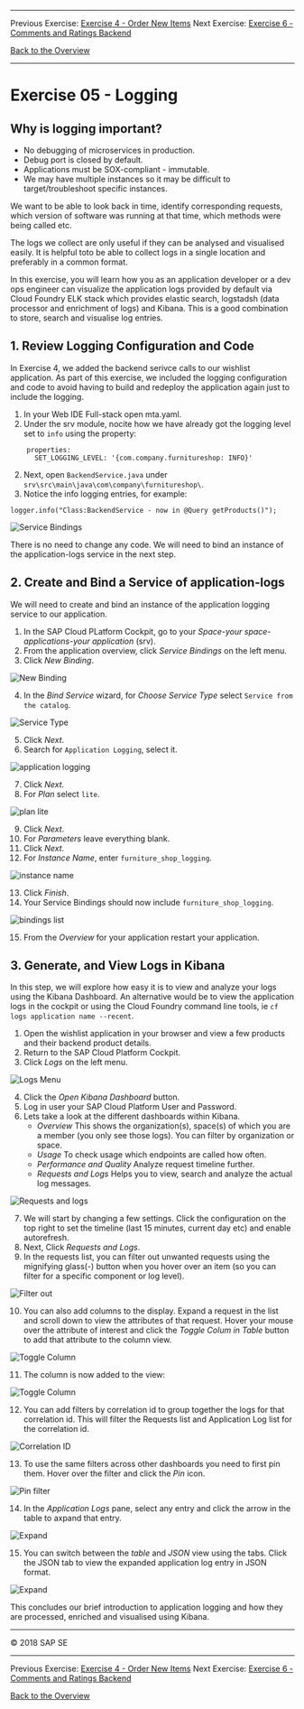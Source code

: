  - - -
Previous Exercise: [Exercise 4 - Order New Items](../Exercise-04-Order-New-Items) Next Exercise: [Exercise 6 - Comments and Ratings Backend](../Exercise-06-Comments-and-Ratings-Backend)

[Back to the Overview](../README.md)
- - - -
# Exercise 05 - Logging

## Why is logging important?
- No debugging of microservices in production.
- Debug port is closed by default.
- Applications must be SOX-compliant - immutable.
- We may have multiple instances so it may be difficult to target/troubleshoot specific instances.

We want to be able to look back in time, identify corresponding requests, which version of software was running at that time, which methods were being called etc.

The logs we collect are only useful if they can be analysed and visualised easily. It is helpful toto be able to collect logs in a single location and preferably in a common format.

In this exercise, you will learn how you as an application developer or a dev ops engineer can visualize the application logs provided by default via Cloud Foundry ELK stack which provides elastic search, logstadsh (data processor and enrichment of logs) and Kibana. This is a good combination to store, search and visualise log entries.

## 1. Review Logging Configuration and Code

In Exercise 4, we added the backend serivce calls to our wishlist application. As part of this exercise, we included the logging configuration and code to avoid having to build and redeploy the application again just to include the logging. 

1. In your Web IDE Full-stack open mta.yaml.
2. Under the srv module, nocite how we have already got the logging level set to `info` using the property:
```
    properties: 
      SET_LOGGING_LEVEL: '{com.company.furnitureshop: INFO}'    
```
2. Next, open `BackendService.java` under  `srv\src\main\java\com\company\furnitureshop\`. 
3. Notice the info logging entries, for example:
```
logger.info("Class:BackendService - now in @Query getProducts()");
```

![Service Bindings](images/Exercise3_1b_backend_service.JPG)

There is no need to change any code. We will need to bind an instance of the application-logs service in the next step.

## 2. Create and Bind a Service of application-logs
We will need to create and bind an instance of the application logging service to our application.
1. In the SAP Cloud PLatform Cockpit, go to your _Space-your space-applications-your application_ (srv).
2. From the application overview, click _Service Bindings_ on the left menu.
3. Click _New Binding_.

![New Binding](images/Exercise3_2_service_bindings.JPG)

4. In the _Bind Service_ wizard, for _Choose Service Type_ select `Service from the catalog`.

![Service Type](images/Exercise3_3_service_bindings.JPG)

5. Click _Next_.
6. Search for `Application Logging`, select it.

![application logging](images/Exercise3_4_service_bindings.JPG)

7. Click _Next_.
8. For _Plan_ select `lite`.

![plan lite](images/Exercise3_5_service_bindings.JPG)

9. Click _Next_.
10. For _Parameters_ leave everything blank.
11. Click _Next_.
12. For _Instance Name_, enter `furniture_shop_logging`.

![instance name](images/Exercise3_6_service_bindings.JPG)

13. Click _Finish_.
14. Your Service Bindings should now include `furniture_shop_logging`.

![bindings list](images/Exercise3_7_service_bindings.JPG)

15. From the _Overview_ for your application restart your application.

## 3. Generate, and View Logs in Kibana
In this step, we will explore how easy it is to view and analyze your logs using the Kibana Dashboard. An alternative would be to view the application logs in the cockpit or using the Cloud Foundry command line tools, ie `cf logs application name --recent`. 

1. Open the wishlist application in your browser and view a few products and their backend product details.
2. Return to the SAP Cloud Platform Cockpit.
3. Click _Logs_ on the left menu.

![Logs Menu](images/Exercise3_8_logging.JPG)

4. Click the _Open Kibana Dashboard_ button.
5. Log in user your SAP Cloud Platform User and Password.
6. Lets take a look at the different dashboards within Kibana.
   - _Overview_
     This shows the organization(s), space(s) of which you are a member (you        only see those logs). You can filter by organization or space. 
   - _Usage_ 
     To check usage which endpoints are called how often.
   - _Performance and Quality_
     Analyze request timeline further.
   - _Requests and Logs_
     Helps you to view, search and analyze the actual log messages.
     
![Requests and logs](images/Exercise3_15_all_logging.JPG)

7. We will start by changing a few settings. Click the configuration on the top right to set the timeline (last 15 minutes, current day etc) and enable autorefresh.
8. Next, Click _Requests and Logs_.
9. In the requests list, you can filter out unwanted requests using the mignifying glass(-) button when you hover over an item (so you can filter for a specific component or log level).

![Filter out](images/Exercise3_19_filter_out.JPG)

10. You can also add columns to the display. Expand a request in the list and scroll down to view the attributes of that request. Hover your mouse over the attribute of interest and click the _Toggle Colum in Table_ button to add that attribute to the column view.

![Toggle Column](images/Exercise3_11_toggle%20column1.JPG)

11. The column is now added to the view:

![Toggle Column](images/Exercise3_12_toggle%20column2.JPG)

12. You can add filters by correlation id to group together the logs for that correlation id. This will filter the Requests list and Application Log list for the correlation id. 

![Correlation ID](images/Exercise3_18_filter_correlation_id.JPG)

13. To use the same filters across other dashboards you need to first pin them. Hover over the filter and click the _Pin_ icon.

![Pin filter](images/Exercise3_13_pin%20filter.JPG)

14. In the _Application Logs_ pane, select any entry and click the arrow in the table to axpand that entry.

![Expand](images/Exercise3_16_application_logs_expand.JPG)

15. You can switch between the _table_ and _JSON_ view using the tabs. Click the JSON tab to view the expanded application log entry in JSON format. 

![Expand](images/Exercise3_16a_application_logs_JSON.JPG)

This concludes our brief introduction to application logging and how they are processed, enriched and visualised using Kibana. 

- - - -
© 2018 SAP SE
- - - -
Previous Exercise: [Exercise 4 - Order New Items](../Exercise-04-Order-New-Items) Next Exercise: [Exercise 6 - Comments and Ratings Backend](../Exercise-06-Comments-and-Ratings-Backend)

[Back to the Overview](../README.md)
